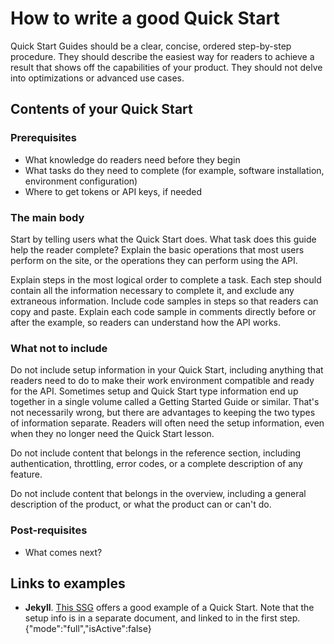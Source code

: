 # How to write a good Quick Start

Quick Start Guides should be a clear, concise, ordered step-by-step procedure.
They should describe the easiest way for readers to achieve a result that shows off the capabilities of your product.
They should not delve into optimizations or advanced use cases.

## Contents of your Quick Start

### Prerequisites

* What knowledge do readers need before they begin
* What tasks do they need to complete (for example, software installation, environment configuration)
* Where to get tokens or API keys, if needed

### The main body

Start by telling users what the Quick Start does. What task does this guide help the reader complete?
Explain the basic operations that most users perform on the site, or the operations they can perform using the API.

Explain steps in the most logical order to complete a task. Each step should contain all the information necessary to complete it, and exclude any extraneous information. Include code samples in steps so that readers can copy and paste. Explain each code sample in comments directly before or after the example, so readers can understand how the API works.

### What not to include

Do not include setup information in your Quick Start, including anything that readers need to do to make their work environment compatible and ready for the API. Sometimes setup and Quick Start type information end up together in a single volume called a Getting Started Guide or similar. That's not necessarily wrong, but there are advantages to keeping the two types of information separate. Readers will often need the setup information, even when they no longer need the Quick Start lesson.

Do not include content that belongs in the reference section, including authentication, throttling, error codes, or a complete description of any feature.

Do not include content that belongs in the overview, including a general description of the product, or what the product can or can't do.

### Post-requisites

* What comes next?

## Links to examples

* **Jekyll**. [This SSG](https://jekyllrb.com/docs/) offers a good example of a Quick Start. Note that the setup info is in a separate document, and linked to in the first step.
{"mode":"full","isActive":false}